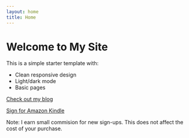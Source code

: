 ```yaml
---
layout: home
title: Home
---
```


# Welcome to My Site

This is a simple starter template with:

- Clean responsive design
- Light/dark mode
- Basic pages

[Check out my blog](/blog)

[Sign for Amazon Kindle](https://www.amazon.co.uk/kindle-dbs/hz/signup?tag=kindle-atardeceres-21)

Note: I earn small commision for new sign-ups. This does not affect the cost of your purchase.
